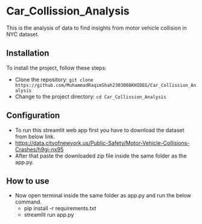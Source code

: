 # Car_Collission_Analysis
This is the analysis of data to find insights from motor vehicle collision in NYC dataset.

## Installation
To install the project, follow these steps:
- Clone the repository: `git clone https://github.com/MuhammadRaqimShah2303008KHIDEG/Car_Collission_Analysis`
- Change to the project directory: `cd Car_Collission_Analysis`

## Configuration
- To run this streamlit web app first you have to download the dataset from below link.
- https://data.cityofnewyork.us/Public-Safety/Motor-Vehicle-Collisions-Crashes/h9gi-nx95 
- After that paste the downloaded zip file inside the same folder as the app.py.

## How to use
- Now open terminal inside the same folder as app.py and run the below command.
  - pip install -r requirements.txt
  - streamlit run app.py

